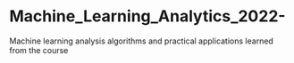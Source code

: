 # Machine_Learning_Analytics_2022-
Machine learning analysis algorithms and practical applications learned from the course
